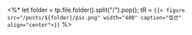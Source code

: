 <%*
let folder = tp.file.folder().split("/").pop();
tR = `{{< figure src="/posts/${folder}/pic.png" width="480" caption="캡션" align="center">}}`
%>
